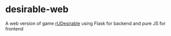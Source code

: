 # desirable-web
A web version of game [rUDesirable](https://github.com/sam-val/desirable) using Flask for backend and pure JS for frontend
